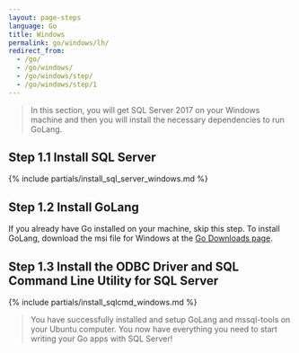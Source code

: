 ```yaml
---
layout: page-steps
language: Go
title: Windows
permalink: go/windows/lh/
redirect_from:
  - /go/
  - /go/windows/
  - /go/windows/step/
  - /go/windows/step/1
---
```


> In this section, you will get SQL Server 2017 on your Windows machine and then you will install the necessary dependencies to run GoLang.

## Step 1.1 Install SQL Server

{% include partials/install_sql_server_windows.md %}

## Step 1.2 Install GoLang

If you already have Go installed on your machine, skip this step. To install GoLang, download the msi file for Windows at the [Go Downloads page](https://golang.org/dl/).

## Step 1.3 Install the ODBC Driver and SQL Command Line Utility for SQL Server

{% include partials/install_sqlcmd_windows.md %}

> You have successfully installed and setup GoLang and mssql-tools on your Ubuntu computer. You now have everything you need to start writing your Go apps with SQL Server!
